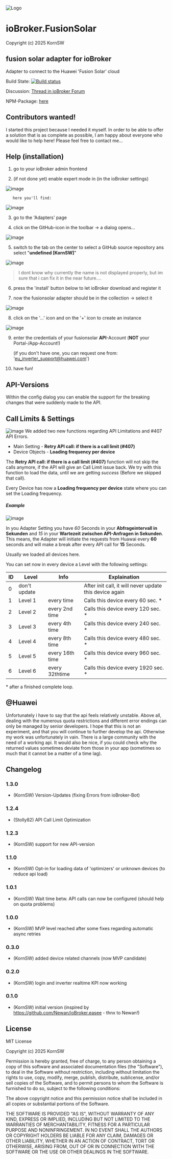 ![Logo](admin/sun2000.png)
# ioBroker.FusionSolar

Copyright (c) 2025 KornSW

## fusion solar adapter for ioBroker

Adapter to connect to the Huawei 'Fusion Solar' cloud

Build State: [![Build status](https://tobiaskorn.visualstudio.com/KornSW%20(OpenSource)/_apis/build/status/ioBroker.FusionSolar)](https://tobiaskorn.visualstudio.com/KornSW%20(OpenSource)/_build/latest?definitionId=44)

Discussion: [Thread in ioBroker Forum](https://forum.iobroker.net/topic/59422/new-adapter-huawei-fusionsolar-api)

NPM-Package: [here](https://www.npmjs.com/package/iobroker.fusionsolar)

## Contributors wanted!

I started this project because I needed it myself. In order to be able to offer a solution that is as complete as possible, I am happy about everyone who would like to help here! Please feel free to contact me...

## Help (installation)

  1. go to your ioBroker admin frontend

  2. (if not done yet) enable expert mode in (in the ioBroker settings)

![image](doc/exp1.png)

       here you'll find:

![image](doc/exp2.png)


  3. go to the 'Adapters' page



  4. click on the GitHub-icon in the toolbar -> a dialog opens...

![image](doc/ins1.png)

  5. switch to the tab on the center to select a GitHub source repository ans select "**undefined [KornSW]**"

![image](doc/ins2.png)

>I dont know why currently the name is not displayed properly, but im sure that i can fix it in the near future....


  6. press the 'install' button below to let ioBroker download and register it


  7. now the fusionsolar adapter should be in the collection -> select it

![image](doc/ins3.png)

  8. click on the '...' icon and on the '+' icon to create an instance

![image](doc/ins4.png)

  9. enter the credentials of your fusionsolar **API**-Account (**NOT** your Portal-/App-Account!)

        (if you don't have one, you can request one from: 'eu_inverter_support@huawei.com')

        

  10. have fun!

## API-Versions

Within the config dialog you can enable the support for the breaking changes that were suddenly made to the API.

## Call Limits & Settings

![image](doc/UI-Fusion.png)
We added two new functions regarding API Limitations and #407 API Errors. 

* Main Setting - **Retry API call: if there is a call limit (#407)**
* Device Objects - **Loading frequency per device**

The **Retry API call: if there is a call limit (#407)** function will not skip the calls anymore, if the API will give an Call Limit issue back. We try with this function to load the data, until we are getting *success* (Before we skipped that call).

Every Device has now a **Loading frequency per device** state where you can set the Loading frequency. 

##### Example
![image](doc/updatePrioritySetting.png)

In you Adapter Setting you have *60* Seconds in your **Abfrageintervall in Sekunden** and *15* in your **Wartezeit zwischen API-Anfragen in Sekunden**. 
This means, the Adapter will initiate the requests from Huawai every **60** seconds and will make a break after every API call for **15** Seconds. 

Usually we loaded all devices here.

You can set now in every device a Level with the following settings:

|ID|Level|Info|Explaination|
|--|--|--|--|
|0|don't update||After init call, it will never update this device again|
|1|Level 1|every time|Calls this device every 60 sec. *|
|2|Level 2|every 2nd time|Calls this device every 120 sec. *|
|3|Level 3|every 4th time|Calls this device every 240 sec. *|
|4|Level 4|every 8th time|Calls this device every 480 sec. *|
|5|Level 5|every 16th time|Calls this device every 960 sec. *|
|6|Level 6|every 32thtime|Calls this device every 1920 sec. *|
 
 \* after a finished complete loop. 
 
## @Huawei

Unfortunately i have to say that the api feels relatively unstable. Above all, dealing with the numerous quota restrictions and different error endings can only be managed by senior developers. I hope that this is not an experiment, and that you will continue to further develop the api. Otherwise my work was unfortunately in vain. There is a large community with the need of a working api.
It would also be nice, if you could check why the returned values sometimes deviate from those in your app (sometimes so much that it cannot be a matter of a time lag).

## Changelog

### 1.3.0
* (KornSW) Version-Updates (fixing Errors from ioBroker-Bot)
### 1.2.4
* (Stolly82) API Call Limit Optimization
### 1.2.3
* (KornSW) support for new API-version
### 1.1.0
* (KornSW) Opt-in for loading data of 'optimizers' or unknown devices (to reduce api load)
### 1.0.1
* (KornSW) Wait time betw. API calls can now be configured (should help on quota problems)
### 1.0.0
* (KornSW) MVP level reached after some fixes regarding automatic async retries
### 0.3.0
* (KornSW) added device related channels (now MVP candidate)
### 0.2.0
* (KornSW) login and inverter realtime KPI now working
### 0.1.0
* (KornSW) initial version (inspired by https://github.com/Newan/ioBroker.easee - thnx to Newan!)

## License

MIT License

Copyright (c) 2025 KornSW

Permission is hereby granted, free of charge, to any person obtaining a copy
of this software and associated documentation files (the "Software"), to deal
in the Software without restriction, including without limitation the rights
to use, copy, modify, merge, publish, distribute, sublicense, and/or sell
copies of the Software, and to permit persons to whom the Software is
furnished to do so, subject to the following conditions:

The above copyright notice and this permission notice shall be included in all
copies or substantial portions of the Software.

THE SOFTWARE IS PROVIDED "AS IS", WITHOUT WARRANTY OF ANY KIND, EXPRESS OR
IMPLIED, INCLUDING BUT NOT LIMITED TO THE WARRANTIES OF MERCHANTABILITY,
FITNESS FOR A PARTICULAR PURPOSE AND NONINFRINGEMENT. IN NO EVENT SHALL THE
AUTHORS OR COPYRIGHT HOLDERS BE LIABLE FOR ANY CLAIM, DAMAGES OR OTHER
LIABILITY, WHETHER IN AN ACTION OF CONTRACT, TORT OR OTHERWISE, ARISING FROM,
OUT OF OR IN CONNECTION WITH THE SOFTWARE OR THE USE OR OTHER DEALINGS IN THE
SOFTWARE.